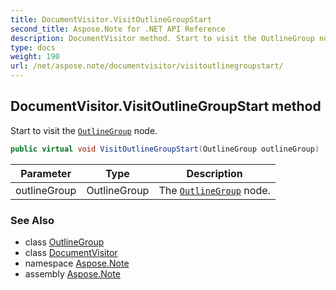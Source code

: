 ```yaml
---
title: DocumentVisitor.VisitOutlineGroupStart
second_title: Aspose.Note for .NET API Reference
description: DocumentVisitor method. Start to visit the OutlineGroup node
type: docs
weight: 190
url: /net/aspose.note/documentvisitor/visitoutlinegroupstart/
---
```

## DocumentVisitor.VisitOutlineGroupStart method

Start to visit the [`OutlineGroup`](../../outlinegroup/) node.

```csharp
public virtual void VisitOutlineGroupStart(OutlineGroup outlineGroup)
```

| Parameter | Type | Description |
| --- | --- | --- |
| outlineGroup | OutlineGroup | The [`OutlineGroup`](../../outlinegroup/) node. |

### See Also

* class [OutlineGroup](../../outlinegroup/)
* class [DocumentVisitor](../)
* namespace [Aspose.Note](../../documentvisitor/)
* assembly [Aspose.Note](../../../)



